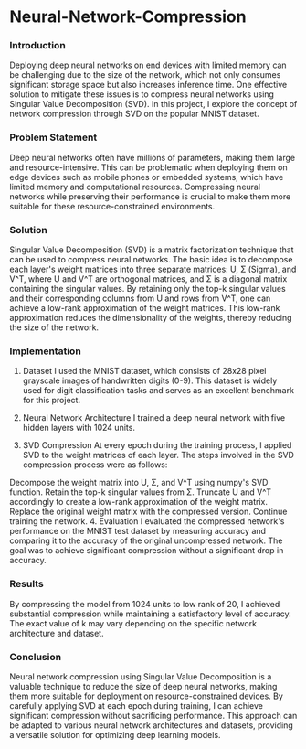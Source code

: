 # Neural-Network-Compression

### Introduction
Deploying deep neural networks on end devices with limited memory can be challenging due to the size of the network, which not only consumes significant storage space but also increases inference time. One effective solution to mitigate these issues is to compress neural networks using Singular Value Decomposition (SVD). In this project, I explore the concept of network compression through SVD on the popular MNIST dataset.

### Problem Statement
Deep neural networks often have millions of parameters, making them large and resource-intensive. This can be problematic when deploying them on edge devices such as mobile phones or embedded systems, which have limited memory and computational resources. Compressing neural networks while preserving their performance is crucial to make them more suitable for these resource-constrained environments.

### Solution
Singular Value Decomposition (SVD) is a matrix factorization technique that can be used to compress neural networks. The basic idea is to decompose each layer's weight matrices into three separate matrices: U, Σ (Sigma), and V^T, where U and V^T are orthogonal matrices, and Σ is a diagonal matrix containing the singular values. By retaining only the top-k singular values and their corresponding columns from U and rows from V^T, one can achieve a low-rank approximation of the weight matrices. This low-rank approximation reduces the dimensionality of the weights, thereby reducing the size of the network.

### Implementation
1. Dataset
I used the MNIST dataset, which consists of 28x28 pixel grayscale images of handwritten digits (0-9). This dataset is widely used for digit classification tasks and serves as an excellent benchmark for this project.

2. Neural Network Architecture
I trained a deep neural network with five hidden layers with 1024 units.

3. SVD Compression
At every epoch during the training process, I applied SVD to the weight matrices of each layer. The steps involved in the SVD compression process were as follows:

Decompose the weight matrix into U, Σ, and V^T using numpy's SVD function.
Retain the top-k singular values from Σ.
Truncate U and V^T accordingly to create a low-rank approximation of the weight matrix.
Replace the original weight matrix with the compressed version.
Continue training the network.
4. Evaluation
I evaluated the compressed network's performance on the MNIST test dataset by measuring accuracy and comparing it to the accuracy of the original uncompressed network. The goal was to achieve significant compression without a significant drop in accuracy.

### Results
By compressing the model from 1024 units to low rank of 20, I achieved substantial compression while maintaining a satisfactory level of accuracy. The exact value of k may vary depending on the specific network architecture and dataset.

### Conclusion
Neural network compression using Singular Value Decomposition is a valuable technique to reduce the size of deep neural networks, making them more suitable for deployment on resource-constrained devices. By carefully applying SVD at each epoch during training, I can achieve significant compression without sacrificing performance. This approach can be adapted to various neural network architectures and datasets, providing a versatile solution for optimizing deep learning models.

